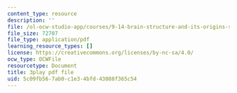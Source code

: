 ```yaml
---
content_type: resource
description: ''
file: /ol-ocw-studio-app/courses/9-14-brain-structure-and-its-origins-spring-2014/5c09fb567ab0c1e34bfd43088f365c54_555127.pdf
file_size: 72707
file_type: application/pdf
learning_resource_types: []
license: https://creativecommons.org/licenses/by-nc-sa/4.0/
ocw_type: OCWFile
resourcetype: Document
title: 3play pdf file
uid: 5c09fb56-7ab0-c1e3-4bfd-43088f365c54
---
```

